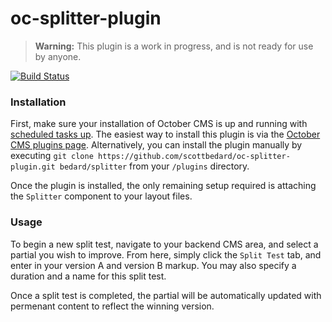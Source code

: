 # oc-splitter-plugin

> **Warning:** This plugin is a work in progress, and is not ready for use by anyone.

[![Build Status](https://travis-ci.org/scottbedard/oc-splitter-plugin.svg?branch=master)](https://travis-ci.org/scottbedard/oc-splitter-plugin)

### Installation
First, make sure your installation of October CMS is up and running with [scheduled tasks up](http://octobercms.com/docs/help/installation#crontab-setup). The easiest way to install this plugin is via the [October CMS plugins page](http://octobercms.com). Alternatively, you can install the plugin manually by executing `git clone https://github.com/scottbedard/oc-splitter-plugin.git bedard/splitter` from your `/plugins` directory.

Once the plugin is installed, the only remaining setup required is attaching the `Splitter` component to your layout files.

### Usage
To begin a new split test, navigate to your backend CMS area, and select a partial you wish to improve. From here, simply click the `Split Test` tab, and enter in your version A and version B markup. You may also specify a duration and a name for this split test.

Once a split test is completed, the partial will be automatically updated with permenant content to reflect the winning version.
